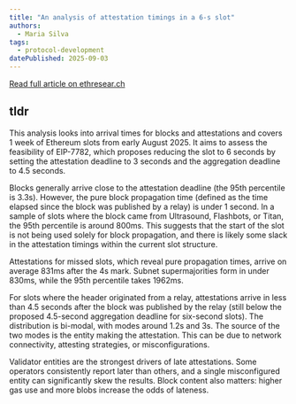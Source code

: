 ```yaml
---
title: "An analysis of attestation timings in a 6-s slot"
authors:
  - Maria Silva
tags:
  - protocol-development
datePublished: 2025-09-03
---
```

[Read full article on ethresear.ch](https://ethresear.ch/t/an-analysis-of-attestation-timings-in-a-6-s-slot/)

## tldr 
This analysis looks into arrival times for blocks and attestations and covers 1 week of Ethereum slots from early August 2025. It aims to assess the feasibility of EIP-7782, which proposes reducing the slot to 6 seconds by setting the attestation deadline to 3 seconds and the aggregation deadline to 4.5 seconds.

Blocks generally arrive close to the attestation deadline (the 95th percentile is 3.3s). However, the pure block propagation time (defined as the time elapsed since the block was published by a relay) is under 1 second. In a sample of slots where the block came from Ultrasound, Flashbots, or Titan, the 95th percentile is around 800ms. This suggests that the start of the slot is not being used solely for block propagation, and there is likely some slack in the attestation timings within the current slot structure.

Attestations for missed slots, which reveal pure propagation times, arrive on average 831ms after the 4s mark. Subnet supermajorities form in under 830ms, while the 95th percentile takes 1962ms.

For slots where the header originated from a relay, attestations arrive in less than 4.5 seconds after the block was published by the relay (still below the proposed 4.5-second aggregation deadline for six-second slots). The distribution is bi-modal, with modes around 1.2s and 3s. The source of the two modes is the entity making the attestation. This can be due to network connectivity, attesting strategies, or misconfigurations.

Validator entities are the strongest drivers of late attestations. Some operators consistently report later than others, and a single misconfigured entity can significantly skew the results. Block content also matters: higher gas use and more blobs increase the odds of lateness.
